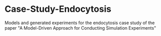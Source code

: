 # Case-Study-Endocytosis
Models and generated experiments for the endocytosis case study of the paper "A Model-Driven Approach for Conducting Simulation Experiments"
